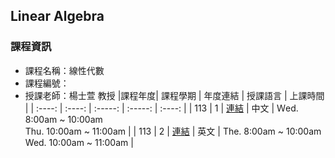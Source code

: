 ## Linear Algebra 
###  課程資訊
- 課程名稱：線性代數
- 課程編號：
- 授課老師：楊士萱  教授
|課程年度| 課程學期 | 年度連結 | 授課語言 | 上課時間 |
| :----: | :----: | :-----: | :-----: | :----: |
| 113 | 1 | [連結](./113-1) | 中文 | Ｗed. 8:00am ~ 10:00am </br> Thu. 10:00am ~ 11:00am |
| 113 | 2 | [連結](./113-2) | 英文 | The. 8:00am ~ 10:00am </br> Wed. 10:00am ~ 11:00am |